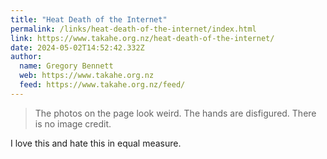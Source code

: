 ```yaml
---
title: "Heat Death of the Internet"
permalink: /links/heat-death-of-the-internet/index.html
link: https://www.takahe.org.nz/heat-death-of-the-internet/
date: 2024-05-02T14:52:42.332Z
author: 
  name: Gregory Bennett
  web: https://www.takahe.org.nz
  feed: https://www.takahe.org.nz/feed/
---
```


> The photos on the page look weird. The hands are disfigured. There is no image credit.

I love this and hate this in equal measure.
